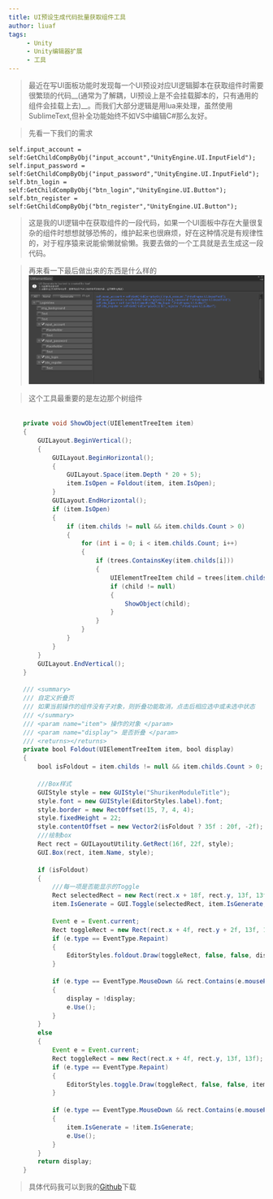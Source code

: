 ```yaml
---
title: UI预设生成代码批量获取组件工具
author: liuaf
tags:
     - Unity
     - Unity编辑器扩展
     - 工具
---
```


> 最近在写UI面板功能时发现每一个UI预设对应UI逻辑脚本在获取组件时需要很繁琐的代码__(通常为了解耦，UI预设上是不会挂载脚本的，只有通用的组件会挂载上去)__。而我们大部分逻辑是用lua来处理，虽然使用SublimeText,但补全功能始终不如VS中编辑C#那么友好。


<!--more-->


> 先看一下我们的需求

    self.input_account = self:GetChildCompByObj("input_account","UnityEngine.UI.InputField");
    self.input_password = self:GetChildCompByObj("input_password","UnityEngine.UI.InputField");
    self.btn_login = self:GetChildCompByObj("btn_login","UnityEngine.UI.Button");
    self.btn_register = self:GetChildCompByObj("btn_register","UnityEngine.UI.Button");


> 这是我的UI逻辑中在获取组件的一段代码，如果一个UI面板中存在大量很复杂的组件时想想就够恐怖的，维护起来也很麻烦，好在这种情况是有规律性的，对于程序猿来说能偷懒就偷懒。我要去做的一个工具就是去生成这一段代码。

> 再来看一下最后做出来的东西是什么样的
![预览图](/img/UIElementGenerate/Preview.jpg)

> 这个工具最重要的是左边那个树组件

```java

    private void ShowObject(UIElementTreeItem item)
    {
        GUILayout.BeginVertical();
        {
            GUILayout.BeginHorizontal();
            {
                GUILayout.Space(item.Depth * 20 + 5);
                item.IsOpen = Foldout(item, item.IsOpen);
            }
            GUILayout.EndHorizontal();
            if (item.IsOpen)
            {
                if (item.childs != null && item.childs.Count > 0)
                {
                    for (int i = 0; i < item.childs.Count; i++)
                    {
                        if (trees.ContainsKey(item.childs[i]))
                        {
                            UIElementTreeItem child = trees[item.childs[i]];
                            if (child != null)
                            {
                                ShowObject(child);
                            }
                        }
                    }
                }
            }
        }
        GUILayout.EndVertical();
    }

    /// <summary>
    /// 自定义折叠页
    /// 如果当前操作的组件没有子对象，则折叠功能取消，点击后相应选中或未选中状态
    /// </summary>
    /// <param name="item"> 操作的对象 </param>
    /// <param name="display"> 是否折叠 </param>
    /// <returns></returns>
    private bool Foldout(UIElementTreeItem item, bool display)
    {
        bool isFoldout = item.childs != null && item.childs.Count > 0;

        ///Box样式
        GUIStyle style = new GUIStyle("ShurikenModuleTitle");
        style.font = new GUIStyle(EditorStyles.label).font;
        style.border = new RectOffset(15, 7, 4, 4);
        style.fixedHeight = 22;
        style.contentOffset = new Vector2(isFoldout ? 35f : 20f, -2f);
        ///绘制box
        Rect rect = GUILayoutUtility.GetRect(16f, 22f, style);
        GUI.Box(rect, item.Name, style);

        if (isFoldout)
        {
            ///每一项是否能显示的Toggle
            Rect selectedRect = new Rect(rect.x + 18f, rect.y, 13f, 13f);
            item.IsGenerate = GUI.Toggle(selectedRect, item.IsGenerate, "");

            Event e = Event.current;
            Rect toggleRect = new Rect(rect.x + 4f, rect.y + 2f, 13f, 13f);
            if (e.type == EventType.Repaint)
            {
                EditorStyles.foldout.Draw(toggleRect, false, false, display, false);
            }

            if (e.type == EventType.MouseDown && rect.Contains(e.mousePosition))
            {
                display = !display;
                e.Use();
            }
        }
        else
        {
            Event e = Event.current;
            Rect toggleRect = new Rect(rect.x + 4f, rect.y, 13f, 13f);
            if (e.type == EventType.Repaint)
            {
                EditorStyles.toggle.Draw(toggleRect, false, false, item.IsGenerate, false);
            }

            if (e.type == EventType.MouseDown && rect.Contains(e.mousePosition))
            {
                item.IsGenerate = !item.IsGenerate;
                e.Use();
            }
        }
        return display;
    }
```

> 具体代码我可以到我的[Github](https://github.com/Aifee/UIElementGenerate.git)下载